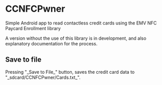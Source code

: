 CCNFCPwner
==========

Simple Android app to read contactless credit cards using the EMV NFC Paycard Enrollment library

A version without the use of this library is in development, and also explanatory documentation for the process.

<h2>Save to file</h2>
Pressing "_Save to File_" button, saves the credit card data to "_sdcard/CCNFCPwner/Cards.txt_".
